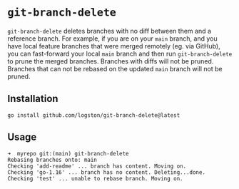 # `git-branch-delete`

`git-branch-delete` deletes branches with no diff between them and a reference
branch. For example, if you are on your `main` branch, and you have local feature
branches that were merged remotely (eg. via GitHub), you can fast-forward your
local `main` branch and then run `git-branch-delete` to prune the merged
branches. Branches with diffs will not be pruned. Branches that can not be
rebased on the updated `main` branch will not be pruned.

## Installation

```
go install github.com/logston/git-branch-delete@latest
```

## Usage

```
➜  myrepo git:(main) git-branch-delete
Rebasing branches onto: main
Checking 'add-readme' ... branch has content. Moving on.
Checking 'go-1.16' ... branch has no content. Deleting...done.
Checking 'test' ... unable to rebase branch. Moving on.
```
